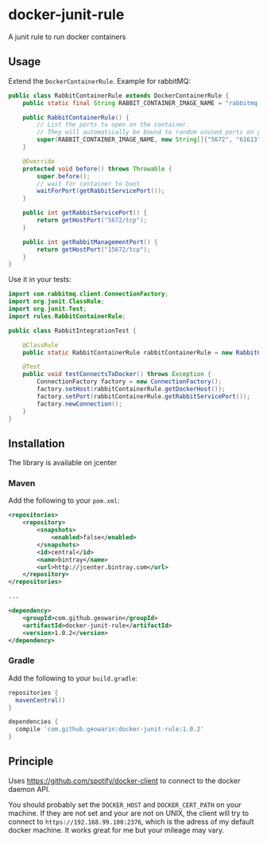 # docker-junit-rule

A junit rule to run docker containers

## Usage

Extend the `DockerContainerRule`. Example for rabbitMQ:

```java
public class RabbitContainerRule extends DockerContainerRule {
    public static final String RABBIT_CONTAINER_IMAGE_NAME = "rabbitmq:management";

    public RabbitContainerRule() {
        // List the ports to open on the container.
        // They will automatically be bound to random unused ports on your host
        super(RABBIT_CONTAINER_IMAGE_NAME, new String[]{"5672", "61613", "15672"});
    }

    @Override
    protected void before() throws Throwable {
        super.before();
        // wait for container to boot
        waitForPort(getRabbitServicePort());
    }

    public int getRabbitServicePort() {
        return getHostPort("5672/tcp");
    }

    public int getRabbitManagementPort() {
        return getHostPort("15672/tcp");
    }
}
```

Use it in your tests:

```java
import com.rabbitmq.client.ConnectionFactory;
import org.junit.ClassRule;
import org.junit.Test;
import rules.RabbitContainerRule;

public class RabbitIntegrationTest {

    @ClassRule
    public static RabbitContainerRule rabbitContainerRule = new RabbitContainerRule();

    @Test
    public void testConnectsToDocker() throws Exception {
        ConnectionFactory factory = new ConnectionFactory();
        factory.setHost(rabbitContainerRule.getDockerHost());
        factory.setPort(rabbitContainerRule.getRabbitServicePort());
        factory.newConnection();
    }
}
```

## Installation

The library is available on jcenter

### Maven

Add the following to your `pom.xml`:

```xml
<repositories>
    <repository>
        <snapshots>
            <enabled>false</enabled>
        </snapshots>
        <id>central</id>
        <name>bintray</name>
        <url>http://jcenter.bintray.com</url>
    </repository>
</repositories>

...

<dependency>
    <groupId>com.github.geowarin</groupId>
    <artifactId>docker-junit-rule</artifactId>
    <version>1.0.2</version>
</dependency>
```

### Gradle

Add the following to your `build.gradle`:

```groovy
repositories {
  mavenCentral()
}

dependencies {
  compile 'com.github.geowarin:docker-junit-rule:1.0.2'
}
```

## Principle

Uses https://github.com/spotify/docker-client to connect to the docker daemon API.

You should probably set the `DOCKER_HOST` and `DOCKER_CERT_PATH` on your machine.
If they are not set and your are not on UNIX, the client will try to connect to `https://192.168.99.100:2376`,
which is the adress of my default docker machine.
It works great for me but your mileage may vary.
